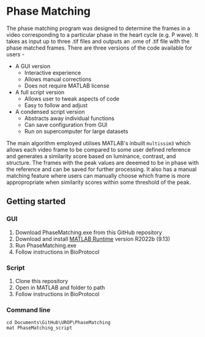 # Phase Matching

The phase matching program was designed to determine the frames in a video corresponding to a particular phase in the heart cycle (e.g. P wave). It takes as input up to three .tif files and outputs an .ome of .tif file with the phase matched frames. There are three versions of the code available for users - 

- A GUI version
  - Interactive experience
  - Allows manual corrections
  - Does not require MATLAB license
- A full script version
  - Allows user to tweak aspects of code
  - Easy to follow and adjust
- A condensed script version
  - Abstracts away individual functions
  - Can save configuration from GUI
  - Run on supercomputer for large datasets

The main algorithm employed utilises MATLAB's inbuilt `multissim3` which allows each video frame to be compared to some user defined reference and generates a similarity score based on luminance, contrast, and structure. The frames with the peak values are deeemed to be in phase with the reference and can be saved for further processing. It also has a manual matching feature where users can manually choose which frame is more appropropriate when similarity scores within some threshold of the peak.

## Getting started
### GUI
1. Download PhaseMatching.exe from this GitHub repository
2. Download and install [MATLAB Runtime](https://au.mathworks.com/products/compiler/matlab-runtime.html) version R2022b (9.13)
3. Run PhaseMatching.exe
4. Follow instructions in BioProtocol

### Script
1. Clone this repository
2. Open in MATLAB and folder to path
3. Follow instructions in BioProtocol

### Command line
```
cd Documents\GitHub\UROP\PhaseMatching
mat PhaseMatching_script
```
